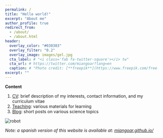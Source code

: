 ```yaml
---
permalink: /
title: "Hello world!"
excerpt: "About me"
author_profile: true
redirect_from: 
  - /about/
  - /about.html
header:
  overlay_color: "#030303"
  overlay_filter: "0.2"
  overlay_image: images/gel.jpg
  cta_label: # "<i class='fab fa-twitter-square'></i> tw"
  cta_url: # https://twitter.com/miangoar?lang=en
  caption: # "Photo credit: [**freepik**](https://www.freepik.com/free-vector/vector-abstract-color-waves-design-element_1306739.htm)"
excerpt: ""
---
```


**Content**

1. [CV](https://miangoaren.github.io/talks/): brief description of my interests, contact information, and my curriculum vitae
2. [Teaching](https://miangoaren.github.io/teaching/): various materials for learning
3. [Blog](https://miangoaren.github.io/year-archive/): short posts on various science topics

![robot](/images/robot_ml.png)

*Note: a spanish version of this website is available at: [miangoar.github.io/](https://miangoar.github.io/)*


